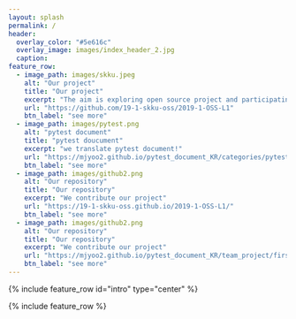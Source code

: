 ```yaml
---
layout: splash
permalink: /
header:	 
  overlay_color: "#5e616c"	
  overlay_image: images/index_header_2.jpg
  caption:	
feature_row:	
  - image_path: images/skku.jpeg
    alt: "Our project"	
    title: "Our project"	
    excerpt: "The aim is exploring open source project and participating it and being active!"	
    url: "https://github.com/19-1-skku-oss/2019-1-OSS-L1"	
    btn_label: "see more"	
  - image_path: images/pytest.png
    alt: "pytest document"	
    title: "pytest doucument"	
    excerpt: "we translate pytest document!"	
    url: "https://mjyoo2.github.io/pytest_document_KR/categories/pytest-document/"	
    btn_label: "see more"	
  - image_path: images/github2.png
    alt: "Our repository"	
    title: "Our repository"	
    excerpt: "We contribute our project"	
    url: "https://19-1-skku-oss.github.io/2019-1-OSS-L1/"	
    btn_label: "see more"
  - image_path: images/github2.png
    alt: "Our repository"	
    title: "Our repository"	
    excerpt: "We contribute our project"	
    url: "https://mjyoo2.github.io/pytest_document_KR/team_project/first-post"	
    btn_label: "see more"	
---	
```


 {% include feature_row id="intro" type="center" %}	

 {% include feature_row %}
